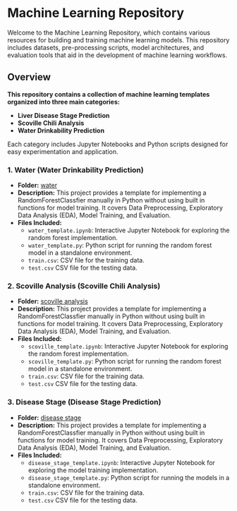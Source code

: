 # Machine Learning Repository
Welcome to the Machine Learning Repository, which contains various resources for building and training machine learning models. This repository includes datasets, pre-processing scripts, model architectures, and evaluation tools that aid in the development of machine learning workflows.


## Overview
**This repository contains a collection of machine learning templates organized into three main categories:**
- **Liver Disease Stage Prediction**
- **Scoville Chili Analysis**
- **Water Drinkability Prediction**

Each category includes Jupyter Notebooks and Python scripts designed for easy experimentation and application.

### 1. Water (Water Drinkability Prediction)
- **Folder:** [water](water/)
- **Description:** This project provides a template for implementing a RandomForestClassfier manually in Python without using built in functions for model training. It covers Data Preprocessing, Exploratory Data Analysis (EDA), Model Training, and Evaluation.
- **Files Included:**
  - `water_template.ipynb`: Interactive Jupyter Notebook for exploring the random forest implementation.
  - `water_template.py`: Python script for running the random forest model in a standalone environment.
  - `train.csv`: CSV file for the training data.
  - `test.csv` CSV file for the testing data.

### 2. Scoville Analysis (Scoville Chili Analysis)
- **Folder:** [scoville analysis](scoville%20analysis/)
- **Description:** This project provides a template for implementing a RandomForestClassfier manually in Python without using built in functions for model training. It covers Data Preprocessing, Exploratory Data Analysis (EDA), Model Training, and Evaluation.
- **Files Included:**
  - `scoville_template.ipynb`: Interactive Jupyter Notebook for exploring the random forest implementation.
  - `scoville_template.py`: Python script for running the random forest model in a standalone environment.
  - `train.csv`: CSV file for the training data.
  - `test.csv` CSV file for the testing data.
 
### 3. Disease Stage (Disease Stage Prediction)
- **Folder:** [disease stage](disease%20stage/)
- **Description:** This project provides a template for implementing a RandomForestClassfier manually in Python without using built in functions for model training. It covers Data Preprocessing, Exploratory Data Analysis (EDA), Model Training, and Evaluation.
- **Files Included:**
  - `disease_stage_template.ipynb`: Interactive Jupyter Notebook for exploring the model training implementation.
  - `disease_stage_template.py`: Python script for running the models in a standalone environment.
  - `train.csv`: CSV file for the training data.
  - `test.csv` CSV file for the testing data. 

